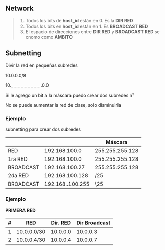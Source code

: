 ## Network
>1. Todos los bits de **host_id** están en 0. Es la **DIR RED**
>2. Todos los bits en **host_id** están en 1. Es **BROADCAST RED**
>3. El espacio de direcciones entre  **DIR RED** y **BROADCAST RED** se cnomo como **AMBITO** 

## Subnetting

Divir la red en pequeñas subredes

10.0.0.0/8

10._ _ _ _ _ _ _ _ _ .0.0

Si le agrego un bit a la máscara puedo crear dos subredes
n²

No se puede aumentar la red de clase, solo disminuirla 

### Ejemplo 

subnetting para crear dos subredes


| | |Máscara|
|--|--|--|
|RED|192.168.100.0|255.255.255.128|
|1ra RED | 192.168.100.0|255.255.255.128|
|BROADCAST|192.168.100.27|255.255.255.128|
|2da RED|192.168.100.128|/25
|BROADCAST|192.168..100.255|\25

### Ejemplo

**PRIMERA RED**


|# |RED|Dir. RED|Dir Broadcast|
|--|--|--|--|
|1|10.0.0.0/30| 10.0.0.0|10.0.0.3
|2|10.0.0.4/30|10.0.0.4|10.0.0.7|
